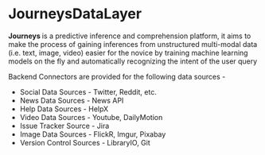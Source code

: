 # JourneysDataLayer
<b> Journeys </b> is a predictive inference and comprehension platform, it aims to make the process of gaining inferences from unstructured multi-modal data (i.e. text, image, video) easier for the novice by training machine learning models on the fly and automatically recognizing the intent of the user query

Backend Connectors are provided for the following data sources - 
  - Social Data Sources - Twitter, Reddit, etc.
  - News Data Sources - News API 
  - Help Data Sources - HelpX
  - Video Data Sources - Youtube, DailyMotion
  - Issue Tracker Source - Jira
  - Image Data Sources - FlickR, Imgur, Pixabay
  - Version Control Sources - LibraryIO, Git
